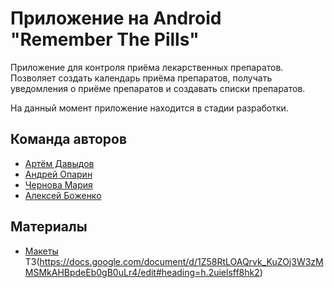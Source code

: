 # Приложение на Android "Remember The Pills"

Приложение для контроля приёма лекарственных препаратов.
Позволяет создать календарь приёма препаратов, получать уведомления о приёме препаратов и создавать списки препаратов.

На данный момент приложение находится в стадии разработки.

## Команда авторов

- [Артём Давыдов](https://github.com/x73495)
- [Андрей Опарин](https://github.com/airdron)
- [Чернова Мария](https://github.com/Mashhch)
- [Алексей Боженко](https://github.com/Entuazism)

## Материалы
- [Макеты](https://www.figma.com/file/aeNSef7fdikzzQVh3JLjxP/Основной-дизайн)
ТЗ(https://docs.google.com/document/d/1Z58RtLOAQrvk_KuZOj3W3zMMSMkAHBpdeEb0gB0uLr4/edit#heading=h.2uielsff8hk2)
